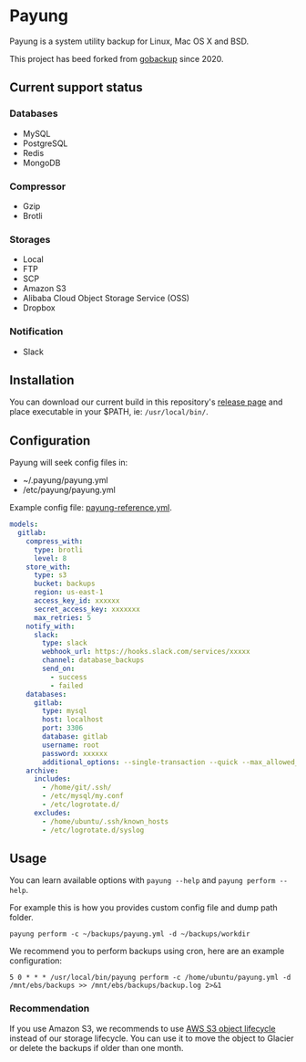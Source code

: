 # Payung

Payung is a system utility backup for Linux, Mac OS X and BSD.

This project has beed forked from [gobackup](https://github.com/huacnlee/gobackup) since 2020.

## Current support status

### Databases

- MySQL
- PostgreSQL
- Redis
- MongoDB

### Compressor
- Gzip
- Brotli

### Storages
- Local
- FTP
- SCP
- Amazon S3
- Alibaba Cloud Object Storage Service (OSS)
- Dropbox

### Notification
- Slack

## Installation

You can download our current build in this repository's [release page](https://github.com/syaiful6/payung/releases) and place executable in your $PATH, ie: `/usr/local/bin/`.

## Configuration

Payung will seek config files in:
- ~/.payung/payung.yml
- /etc/payung/payung.yml

Example config file: [payung-reference.yml](https://github.com/syaiful6/payung/blob/develop/payung-reference.yml).

```yml
models:
  gitlab:
    compress_with:
      type: brotli
      level: 8
    store_with:
      type: s3
      bucket: backups
      region: us-east-1
      access_key_id: xxxxxx
      secret_access_key: xxxxxxx
      max_retries: 5
    notify_with:
      slack:
        type: slack
        webhook_url: https://hooks.slack.com/services/xxxxx
        channel: database_backups
        send_on:
          - success
          - failed
    databases:
      gitlab:
        type: mysql
        host: localhost
        port: 3306
        database: gitlab
        username: root
        password: xxxxxx
        additional_options: --single-transaction --quick --max_allowed_packet=1G
    archive:
      includes:
        - /home/git/.ssh/
        - /etc/mysql/my.conf
        - /etc/logrotate.d/
      excludes:
        - /home/ubuntu/.ssh/known_hosts
        - /etc/logrotate.d/syslog
```

## Usage

You can learn available options with `payung --help` and `payung perform --help`.

For example this is how you provides custom config file and dump path folder.

```
payung perform -c ~/backups/payung.yml -d ~/backups/workdir
```

We recommend you to perform backups using cron, here are an example configuration:

```
5 0 * * * /usr/local/bin/payung perform -c /home/ubuntu/payung.yml -d /mnt/ebs/backups >> /mnt/ebs/backups/backup.log 2>&1
```

### Recommendation

If you use Amazon S3, we recommends to use [AWS S3 object lifecycle](https://docs.aws.amazon.com/AmazonS3/latest/userguide/object-lifecycle-mgmt.html) instead of our storage lifecycle. You can use it to move the object to Glacier or delete the backups if older than one month.
